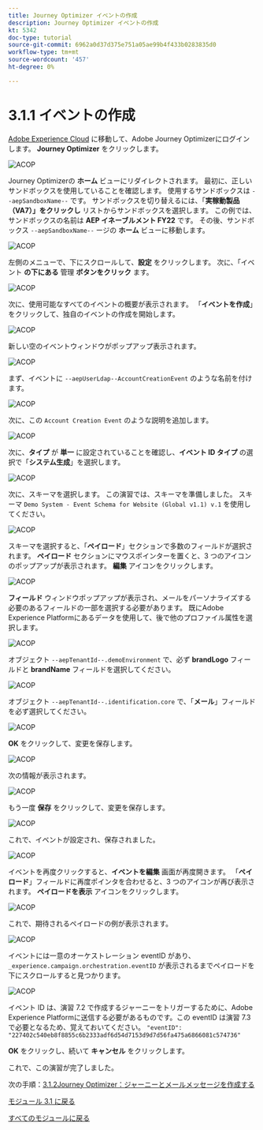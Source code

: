 ```yaml
---
title: Journey Optimizer イベントの作成
description: Journey Optimizer イベントの作成
kt: 5342
doc-type: tutorial
source-git-commit: 6962a0d37d375e751a05ae99b4f433b0283835d0
workflow-type: tm+mt
source-wordcount: '457'
ht-degree: 0%

---
```


# 3.1.1 イベントの作成

[Adobe Experience Cloud](https://experience.adobe.com) に移動して、Adobe Journey Optimizerにログインします。 **Journey Optimizer** をクリックします。

![ACOP](./images/acophome.png)

Journey Optimizerの **ホーム** ビューにリダイレクトされます。 最初に、正しいサンドボックスを使用していることを確認します。 使用するサンドボックスは `--aepSandboxName--` です。 サンドボックスを切り替えるには、「**実稼動製品（VA7）」をクリックし** リストからサンドボックスを選択します。 この例では、サンドボックスの名前は **AEP イネーブルメント FY22** です。 その後、サンドボックス `--aepSandboxName--` ージの **ホーム** ビューに移動します。

![ACOP](./images/acoptriglp.png)

左側のメニューで、下にスクロールして、**設定** をクリックします。 次に、「イベント **の下にある** 管理 **ボタンをクリック** ます。

![ACOP](./images/acopmenu.png)

次に、使用可能なすべてのイベントの概要が表示されます。 「**イベントを作成**」をクリックして、独自のイベントの作成を開始します。

![ACOP](./images/emptyevent.png)

新しい空のイベントウィンドウがポップアップ表示されます。

![ACOP](./images/emptyevent1.png)

まず、イベントに `--aepUserLdap--AccountCreationEvent` のような名前を付けます。

![ACOP](./images/eventname.png)

次に、この `Account Creation Event` のような説明を追加します。

![ACOP](./images/eventdescription.png)

次に、**タイプ** が **単一** に設定されていることを確認し、**イベント ID タイプ** の選択で「**システム生成**」を選択します。

![ACOP](./images/eventidtype.png)

次に、スキーマを選択します。 この演習では、スキーマを準備しました。 スキーマ `Demo System - Event Schema for Website (Global v1.1) v.1` を使用してください。

![ACOP](./images/eventschema.png)

スキーマを選択すると、「**ペイロード**」セクションで多数のフィールドが選択されます。 **ペイロード** セクションにマウスポインターを置くと、3 つのアイコンのポップアップが表示されます。 **編集** アイコンをクリックします。

![ACOP](./images/eventpayload.png)

**フィールド** ウィンドウポップアップが表示され、メールをパーソナライズする必要のあるフィールドの一部を選択する必要があります。  既にAdobe Experience Platformにあるデータを使用して、後で他のプロファイル属性を選択します。

![ACOP](./images/eventfields.png)

オブジェクト `--aepTenantId--.demoEnvironment` で、必ず **brandLogo** フィールドと **brandName** フィールドを選択してください。

![ACOP](./images/eventpayloadbr.png)

オブジェクト `--aepTenantId--.identification.core` で、「**メール**」フィールドを必ず選択してください。

![ACOP](./images/eventpayloadbrid.png)

**OK** をクリックして、変更を保存します。

![ACOP](./images/saveok.png)

次の情報が表示されます。

![ACOP](./images/eventsave.png)

もう一度 **保存** をクリックして、変更を保存します。

![ACOP](./images/save1.png)

これで、イベントが設定され、保存されました。

![ACOP](./images/eventdone.png)

イベントを再度クリックすると、**イベントを編集** 画面が再度開きます。 「**ペイロード**」フィールドに再度ポインタを合わせると、3 つのアイコンが再び表示されます。 **ペイロードを表示** アイコンをクリックします。

![ACOP](./images/viewevent.png)

これで、期待されるペイロードの例が表示されます。

![ACOP](./images/fullpayload.png)

イベントには一意のオーケストレーション eventID があり、`_experience.campaign.orchestration.eventID` が表示されるまでペイロードを下にスクロールすると見つかります。

![ACOP](./images/payloadeventID.png)

イベント ID は、演習 7.2 で作成するジャーニーをトリガーするために、Adobe Experience Platformに送信する必要があるものです。この eventID は演習 7.3 で必要となるため、覚えておいてください。
`"eventID": "227402c540eb8f8855c6b2333adf6d54d7153d9d7d56fa475a6866081c574736"`

**OK** をクリックし、続いて **キャンセル** をクリックします。

これで、この演習が完了しました。

次の手順：[3.1.2Journey Optimizer：ジャーニーとメールメッセージを作成する ](./ex2.md)

[モジュール 3.1 に戻る](./journey-orchestration-create-account.md)

[すべてのモジュールに戻る](../../../overview.md)

